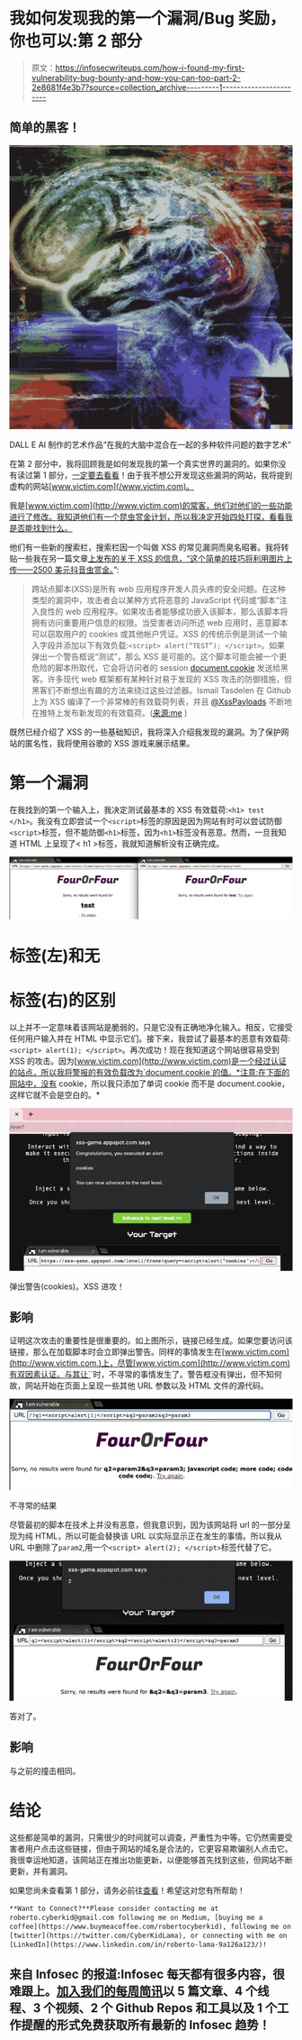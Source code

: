 # 我如何发现我的第一个漏洞/Bug 奖励，你也可以:第 2 部分

> 原文：<https://infosecwriteups.com/how-i-found-my-first-vulnerability-bug-bounty-and-how-you-can-too-part-2-2e8681f4e3b7?source=collection_archive---------1----------------------->

## 简单的黑客！

![](img/0e64922f1ad53ce17dd4d8320c5a76cd.png)

DALL E AI 制作的艺术作品“在我的大脑中混合在一起的多种软件问题的数字艺术”

在第 2 部分中，我将回顾我是如何发现我的第一个真实世界的漏洞的。如果你没有读过第 1 部分，[一定要去看看](https://medium.com/p/f2dd0b7d7665)！由于我不想公开发现这些漏洞的网站，我将提到虚构的网站[www.victim.com](/www.victim.com)。

我是[www.victim.com](http://www.victim.com)的常客，他们对他们的一些功能进行了修改。我知道他们有一个昆虫赏金计划，所以我决定开始四处打探，看看我是否能找到什么。

他们有一些新的搜索栏，搜索栏因一个叫做 XSS 的常见漏洞而臭名昭著。我将转贴一些我在另一篇文章[上发布的关于 XSS 的信息，“这个简单的技巧将利用图片上传——2500 美元抖音虫赏金。](/this-simple-trick-will-exploit-image-uploads-2500-tiktok-bug-bounty-41fc01128ee)”:

> 跨站点脚本(XSS)是所有 web 应用程序开发人员头疼的安全问题。在这种类型的漏洞中，攻击者会以某种方式将恶意的 JavaScript 代码或“脚本”注入良性的 web 应用程序。如果攻击者能够成功嵌入该脚本，那么该脚本将拥有访问重要用户信息的权限。当受害者访问所述 web 应用时，恶意脚本可以窃取用户的 cookies 或其他帐户凭证。XSS 的传统示例是测试一个输入字段并添加以下有效负载:`<script> alert(“TEST”); </script>`。如果弹出一个警告框说“测试”，那么 XSS 是可能的。这个脚本可能会被一个更危险的脚本所取代，它会将访问者的 session [document.cookie](https://developer.mozilla.org/en-US/docs/Web/API/Document/cookie) 发送给黑客。许多现代 web 框架都有某种针对易于发现的 XSS 攻击的防御措施，但黑客们不断想出有趣的方法来绕过这些过滤器。Ismail Tasdelen 在 Github 上为 XSS 编译了一个非常棒的有效载荷列表，并且 [@XssPayloads](https://twitter.com/XssPayloads) 不断地在推特上发布新发现的有效载荷。([来源:me](/sometimes-times-the-best-hack-is-no-hack-at-all-2900-shopify-bug-bounty-38531b279c67) )

既然已经介绍了 XSS 的一些基础知识，我将深入介绍我发现的漏洞。为了保护网站的匿名性，我将使用谷歌的 XSS 游戏来展示结果。

# 第一个漏洞

在我找到的第一个输入上，我决定测试最基本的 XSS 有效载荷:`<h1> test </h1>`。我没有立即尝试一个`<script>`标签的原因是因为网站有时可以尝试防御`<script>`标签，但不能防御`<h1>`标签，因为`<h1>`标签没有恶意。然而，一旦我知道 HTML 上呈现了< h1 >标签，我就知道解析没有正确完成。

![](img/461b6de19572729b40f52f2f7989b963.png)

# 标签(左)和无

# 标签(右)的区别

以上并不一定意味着该网站是脆弱的，只是它没有正确地净化输入。相反，它接受任何用户输入并在 HTML 中显示它们。接下来，我尝试了最基本的恶意有效载荷:`<script> alert(1); </script>`。再次成功！现在我知道这个网站很容易受到 XSS 的攻击。因为[www.victim.com](http://www.victim.com)是一个经过认证的站点，所以我将警报的有效负载改为`document.cookie`的值。*注意:在下面的网站中，没有 cookie，所以我只添加了单词 cookie 而不是 document.cookie，这样它就不会是空白的。*

![](img/d6fd2c2900ee6f073ce9fb5adfeb328b.png)

弹出警告(cookies)。XSS 进攻！

## 影响

证明这次攻击的重要性是很重要的。如上图所示，链接已经生成。如果您要访问该链接，那么在加载脚本时会立即弹出警告。同样的事情发生在[www.victim.com](http://www.victim.com.)上，尽管[www.victim.com](http://www.victim.com)有双因素认证。与其让`<script>`弹出警报，不如让<脚本>加载一段更复杂的 JavaScript，读取登录用户的`document.cookie`，然后将其发送到攻击者的服务器。攻击者将能够加载窃取的 cookies，并以用户身份登录和执行操作。

# 第二个漏洞

我在[www.victim.com](http://www.victim.com)的不同页面上发现了另一个新的输入框。我重复了上面同样的步骤。然而，当我尝试标准`<script> alert(1); </script>`时，不寻常的事情发生了。警告框没有弹出，但不知何故，网站开始在页面上呈现一些其他 URL 参数以及 HTML 文件的源代码。

![](img/c56e956ec9b35c63abf087f0cd9dde6d.png)

不寻常的结果

尽管最初的脚本在技术上并没有恶意，但我意识到，因为该网站将 url 的一部分呈现为纯 HTML，所以可能会替换该 URL 以实际显示正在发生的事情。所以我从 URL 中删除了`param2`,用一个`<script> alert(2); </script>`标签代替了它。

![](img/2223cfe9c72bc44d0703a90dc3420a1d.png)

答对了。

## 影响

与之前的撞击相同。

# 结论

这些都是简单的漏洞，只需很少的时间就可以调查，严重性为中等。它仍然需要受害者用户点击这些链接，但由于网站的域名是合法的，它更容易欺骗别人点击它。我很幸运地知道，该网站正在推出功能更新，以便能够首先找到这些，但网站不断更新，并有漏洞。

如果您尚未查看第 1 部分，请务必前往[查看](https://medium.com/p/f2dd0b7d7665)！希望这对您有所帮助！

```
**Want to Connect?**Please consider contacting me at roberto.cyberkid@gmail.com following me on Medium, [buying me a coffee](https://www.buymeacoffee.com/robertocyberkid), following me on [twitter](https://twitter.com/CyberKidLama), or connecting with me on [LinkedIn](https://www.linkedin.com/in/roberto-lama-9a126a123/)!
```

## 来自 Infosec 的报道:Infosec 每天都有很多内容，很难跟上。[加入我们的每周简讯](https://weekly.infosecwriteups.com/)以 5 篇文章、4 个线程、3 个视频、2 个 Github Repos 和工具以及 1 个工作提醒的形式免费获取所有最新的 Infosec 趋势！